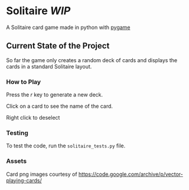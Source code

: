 # Solitaire *WIP*
A Solitaire card game made in python with [pygame](https://www.pygame.org/news)

## Current State of the Project
So far the game only creates a random deck of cards and displays the cards in a standard Solitaire layout.

### How to Play
Press the *r* key to generate a new deck.

Click on a card to see the name of the card.

Right click to deselect

### Testing
To test the code, run the `solitaire_tests.py` file.

### Assets
Card png images courtesy of https://code.google.com/archive/p/vector-playing-cards/
